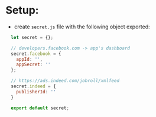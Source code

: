 # Setup:
- create `secret.js` file with the following object exported:
```javascript
  let secret = {};

  // developers.facebook.com -> app's dashboard
  secret.facebook = {
    appId: '',
    appSecret: ''
  };

  // https://ads.indeed.com/jobroll/xmlfeed
  secret.indeed = {
    publisherId: ''
  }

  export default secret;
```
